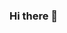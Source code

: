 ### Hi there 👋

<!--
**xiekeyi98/xiekeyi98** is a ✨ _special_ ✨ repository because its `README.md` (this file) appears on your GitHub profile.


- 🔭 No learning, no skills🐟....
- 🌱 **Go/C++**
- 📫 Email: [xiekeyi98+github@gmail.com](mailto:xiekeyi98+github@gmail.com)

![Anurag's github stats](https://github-readme-stats.vercel.app/api?username=xiekeyi98&show_icons=true&count_private=true&theme=buefy)
![Top Langs](https://github-readme-stats.vercel.app/api/top-langs/?username=xiekeyi98&layout=compact&theme=buefy)



